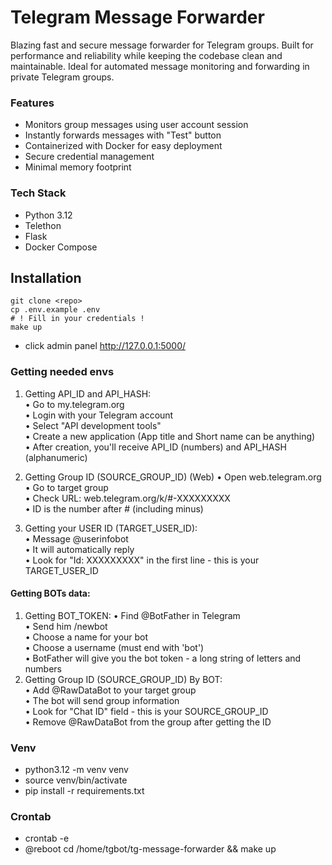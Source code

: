 # Telegram Message Forwarder
Blazing fast and secure message forwarder for Telegram groups.
Built for performance and reliability while keeping the codebase clean and maintainable. Ideal for automated message monitoring and forwarding in private Telegram groups.

### Features

* Monitors group messages using user account session
* Instantly forwards messages with "Test" button
* Containerized with Docker for easy deployment
* Secure credential management
* Minimal memory footprint

### Tech Stack
* Python 3.12
* Telethon 
* Flask
* Docker Compose


## Installation
```
git clone <repo>
cp .env.example .env
# ! Fill in your credentials !
make up
```
- click admin panel http://127.0.0.1:5000/


### Getting needed envs

1. Getting API_ID and API_HASH:  
      •	Go to my.telegram.org  
      •	Login with your Telegram account  
      •	Select "API development tools"  
      •	Create a new application (App title and Short name can be anything)  
      •	After creation, you'll receive API_ID (numbers) and API_HASH (alphanumeric)
2. Getting Group ID (SOURCE_GROUP_ID) (Web)
    •	Open web.telegram.org  
    •	Go to target group  
    •	Check URL: web.telegram.org/k/#-XXXXXXXXX  
    •	ID is the number after # (including minus)  

3. Getting your USER ID (TARGET_USER_ID):  
      •	Message @userinfobot  
      •	It will automatically reply  
      •	Look for "Id: XXXXXXXXX" in the first line - this is your TARGET_USER_ID  

#### Getting BOTs data:
1. Getting BOT_TOKEN:
   •	Find @BotFather in Telegram  
   •	Send him /newbot  
   •	Choose a name for your bot  
   •	Choose a username (must end with 'bot')  
   •	BotFather will give you the bot token - a long string of letters and numbers
2. Getting Group ID (SOURCE_GROUP_ID) By BOT:  
      •	Add @RawDataBot to your target group  
      •	The bot will send group information  
      •	Look for "Chat ID" field - this is your SOURCE_GROUP_ID  
      •	Remove @RawDataBot from the group after getting the ID  

### Venv
- python3.12 -m venv venv
- source venv/bin/activate
- pip install -r requirements.txt

### Crontab
- crontab -e
- @reboot cd /home/tgbot/tg-message-forwarder && make up
